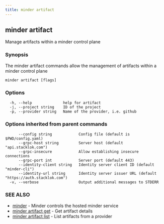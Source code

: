 ```yaml
---
title: minder artifact
---
```

## minder artifact

Manage artifacts within a minder control plane

### Synopsis

The minder artifact commands allow the management of artifacts within a minder control plane

```
minder artifact [flags]
```

### Options

```
  -h, --help              help for artifact
  -j, --project string    ID of the project
  -p, --provider string   Name of the provider, i.e. github
```

### Options inherited from parent commands

```
      --config string            Config file (default is $PWD/config.yaml)
      --grpc-host string         Server host (default "api.stacklok.com")
      --grpc-insecure            Allow establishing insecure connections
      --grpc-port int            Server port (default 443)
      --identity-client string   Identity server client ID (default "minder-cli")
      --identity-url string      Identity server issuer URL (default "https://auth.stacklok.com")
  -v, --verbose                  Output additional messages to STDERR
```

### SEE ALSO

* [minder](minder.md)	 - Minder controls the hosted minder service
* [minder artifact get](minder_artifact_get.md)	 - Get artifact details
* [minder artifact list](minder_artifact_list.md)	 - List artifacts from a provider

